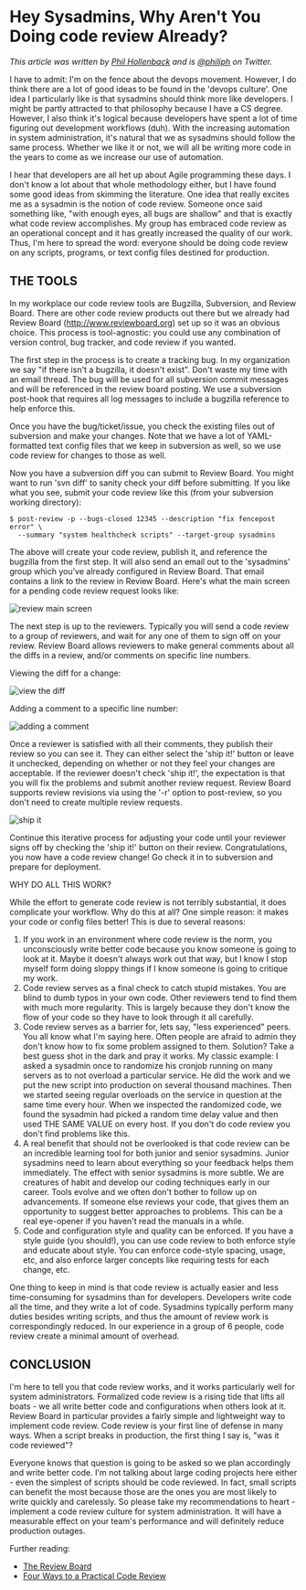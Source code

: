 # Hey Sysadmins, Why Aren't You Doing code review Already?

_This article was written by [Phil Hollenback](http://www.hollenback.net) and is [@philiph](http://twitter.com/philiph) on Twitter._

I have to admit: I'm on the fence about the devops movement.  However, I do
think there are a lot of good ideas to be found in the 'devops culture'. One
idea I particularly like is that sysadmins should think more like developers.
I might be partly attracted to that philosophy because I have a CS degree.
However, I also think it's logical because developers have spent a lot of time
figuring out development workflows (duh).  With the increasing automation in
system administration, it's natural that we as sysadmins should follow the same
process.  Whether we like it or not, we will all be writing more code in the
years to come as we increase our use of automation.

I hear that developers are all het up about Agile programming these days.  I
don't know a lot about that whole methodology either, but I have found some
good ideas from skimming the literature.  One idea that really excites me as a
sysadmin is the notion of code review. Someone once said something like, "with
enough eyes, all bugs are shallow" and that is exactly what code review
accomplishes.  My group has embraced code review as an operational concept and
it has greatly increased the quality of our work.  Thus, I'm here to spread the
word: everyone should be doing code review on any scripts, programs, or text
config files destined for production.

## THE TOOLS

In my workplace our code review tools are Bugzilla, Subversion, and Review
Board.  There are other code review products out there but we already had Review
Board (http://www.reviewboard.org) set up so it was an obvious choice.  This
process is tool-agnostic: you could use any combination of version control, bug
tracker, and code review if you wanted.

The first step in the process is to create a tracking bug.  In my organization
we say "if there isn't a bugzilla, it doesn't exist".  Don't waste my time with
an email thread.  The bug will be used for all subversion commit messages and
will be referenced in the review board posting.  We use a subversion post-hook
that requires all log messages to include a bugzilla reference to help enforce
this.

Once you have the bug/ticket/issue, you check the existing files out of subversion and
make your changes.  Note that we have a lot of YAML-formatted text config files
that we keep in subversion as well, so we use code review for changes to those
as well.

Now you have a subversion diff you can submit to Review Board.  You might want
to run 'svn diff' to sanity check your diff before submitting.  If you like
what you see, submit your code review like this (from your subversion working
directory):

    $ post-review -p --bugs-closed 12345 --description "fix fencepost error" \
      --summary "system healthcheck scripts" --target-group sysadmins

The above will create your code review, publish it, and reference the bugzilla
from the first step.  It will also send an email out to the 'sysadmins' group
which you've already configured in Review Board.  That email contains a link to
the review in Review Board.  Here's what the main screen for a pending
code review request looks like:

![review main screen](http://lh6.ggpht.com/_u-5lMShiO40/TPtZVsjU5oI/AAAAAAAAAFg/J7QdSyht4Jw/review%20main%20screen.jpg)

The next step is up to the reviewers.  Typically you will send a code review to
a group of reviewers, and wait for any one of them to sign off on your review.
Review Board allows reviewers to make general comments about all the diffs in a
review, and/or comments on specific line numbers.

Viewing the diff for a change:

![view the diff](http://lh3.ggpht.com/_u-5lMShiO40/TPtZVT0a4LI/AAAAAAAAAFw/9m0l4jzitYI/view%20diff.jpg)

Adding a comment to a specific line number:

![adding a comment](http://lh4.ggpht.com/_u-5lMShiO40/TPtZVnCaXQI/AAAAAAAAAFo/BwWVKHwPIF0/adding%20a%20comment.jpg)

Once a reviewer is satisfied with all their comments, they publish their review
so you can see it.  They can either select the 'ship it!' button or leave it
unchecked, depending on whether or not they feel your changes are acceptable.
If the reviewer doesn't check 'ship it!', the expectation is that you will fix
the problems and submit another review request.  Review Board supports review
revisions via using the '-r' option to post-review, so you don't need to create
multiple review requests.

![ship it](http://lh5.ggpht.com/_u-5lMShiO40/TPtZVXzUlWI/AAAAAAAAAF4/0A19I7OKC9Q/ship%20it.jpg)

Continue this iterative process for adjusting your code until your reviewer
signs off by checking the 'ship it!' button on their review.  Congratulations,
you now have a code review change!  Go check it in to subversion and prepare
for deployment.

WHY DO ALL THIS WORK?

While the effort to generate code review is not terribly substantial, it does
complicate your workflow.  Why do this at all?  One simple reason: it makes
your code or config files better!  This is due to several reasons:

1. If you work in an environment where code review is the norm, you
   unconsciously write better code because you know someone is going to look at
   it.  Maybe it doesn't always work out that way, but I know I stop myself
   form doing sloppy things if I know someone is going to critique my work.
2. Code review serves as a final check to catch stupid mistakes.  You are blind
   to dumb typos in your own code.  Other reviewers tend to find them with much
   more regularity.  This is largely because they don't know the flow of your
   code so they have to look through it all carefully.
3. Code review serves as a barrier for, lets say, "less experienced" peers.  You
   all know what I'm saying here.  Often people are afraid to admin they don't
   know how to fix some problem assigned to them. Solution? Take a best guess
   shot in the dark and pray it works.  My classic example: I asked a sysadmin
   once to randomize his cronjob running on many servers as to not overload a
   particular service.  He did the work and we put the new script into
   production on several thousand machines.  Then we started seeing regular
   overloads on the service in question at the same time every hour.  When we
   inspected the randomized code, we found the sysadmin had picked a random
   time delay value and then used THE SAME VALUE on every host.  If you don't
   do code review you don't find problems like this.
4. A real benefit that should not be overlooked is that code review can be an
   incredible learning tool for both junior and senior sysadmins.  Junior
   sysadmins need to learn about everything so your feedback helps them
   immediately.  The effect with senior sysadmins is more subtle.  We are
   creatures of habit and develop our coding techniques early in our career.
   Tools evolve and we often don't bother to follow up on advancements.  If
   someone else reviews your code, that gives them an opportunity to suggest
   better approaches to problems.  This can be a real eye-opener if you haven't
   read the manuals in a while.
5. Code and configuration style and quality can be enforced. If you have a
   style guide (you should!), you can use code review to both enforce style and
   educate about style. You can enforce code-style spacing, usage, etc, and also
   enforce larger concepts like requiring tests for each change, etc.

One thing to keep in mind is that code review is actually easier and less
time-consuming for sysadmins than for developers.  Developers write code all
the time, and they write a lot of code.  Sysadmins typically perform many
duties besides writing scripts, and thus the amount of review work is
correspondingly reduced.  In our experience in a group of 6 people, code review
create a minimal amount of overhead.

## CONCLUSION

I'm here to tell you that code review works, and it works particularly well for
system administrators.  Formalized code review is a rising tide that lifts all
boats - we all write better code and configurations when others look at it.
Review Board in particular provides a fairly simple and lightweight way to
implement code review. Code review is your first line of defense in many ways.
When a script breaks in production, the first thing I say is, "was it code
reviewed"?

Everyone knows that question is going to be asked so we plan accordingly and
write better code.  I'm not talking about large coding projects here either -
even the simplest of scripts should be code reviewed.  In fact, small scripts
can benefit the most because those are the ones you are most likely to write
quickly and carelessly. So please take my recommendations to heart - implement
a code review culture for system administration.  It will have a measurable
effect on your team's performance and will definitely reduce production
outages.

Further reading:

* [The Review Board](http://www.reviewboard.org)
* [Four Ways to a Practical Code Review](http://www.methodsandtools.com/archive/archive.php?id=66)
